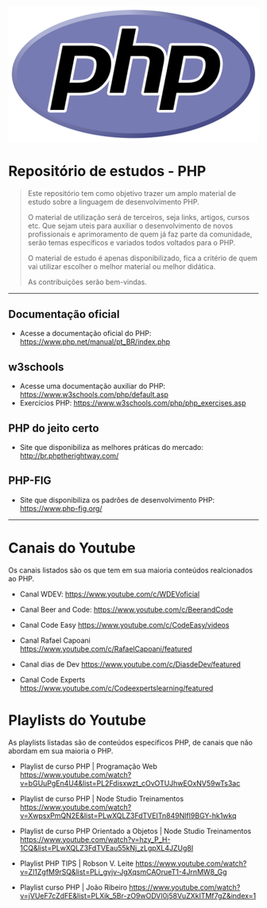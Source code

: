 <div align="center">

![logo php](new-php-logo.svg)

</div>


# Repositório de estudos - PHP

> Este repositório tem como objetivo trazer um amplo material de estudo sobre a linguagem de desenvolvimento PHP.
>
> O material de utilização será de terceiros, seja links, artigos, cursos etc. Que sejam uteis para auxiliar o desenvolvimento de novos profissionais e 
> aprimoramento de quem já faz parte da comunidade, serão temas específicos e variados todos voltados para o PHP.
>
> O material de estudo é apenas disponibilizado, fica a critério de quem vai utilizar escolher o melhor material ou melhor didática. 
>
> As contribuições serão bem-vindas.
<hr/>

## Documentação oficial
- Acesse a documentação oficial do PHP: <https://www.php.net/manual/pt_BR/index.php>


## w3schools
- Acesse uma documentação auxiliar do PHP: <https://www.w3schools.com/php/default.asp>
- Exercícios PHP: <https://www.w3schools.com/php/php_exercises.asp>

    
## PHP do jeito certo
- Site que disponibiliza as melhores práticas do mercado: <http://br.phptherightway.com/>


## PHP-FIG
- Site que disponibiliza os padrôes de desenvolvimento PHP: <https://www.php-fig.org/>



<hr/>

# Canais do Youtube
Os canais listados são os que tem em sua maioria conteúdos realcionados ao PHP.
- Canal WDEV: <https://www.youtube.com/c/WDEVoficial>

- Canal Beer and Code: <https://www.youtube.com/c/BeerandCode> 

- Canal Code Easy <https://www.youtube.com/c/CodeEasy/videos>

- Canal Rafael Capoani <https://www.youtube.com/c/RafaelCapoani/featured>

- Canal dias de Dev <https://www.youtube.com/c/DiasdeDev/featured>

- Canal Code Experts <https://www.youtube.com/c/Codeexpertslearning/featured>

# Playlists do Youtube
As playlists listadas são de conteúdos especificos PHP, de canais que não abordam em sua maioria o PHP.

- Playlist de curso PHP | Programação Web <https://www.youtube.com/watch?v=bGUuPgEn4U4&list=PL2Fdisxwzt_cOvOTUJhwEOxNV59wTs3ac>

- Playlist de curso PHP | Node Studio Treinamentos <https://www.youtube.com/watch?v=XwpsxPmQN2E&list=PLwXQLZ3FdTVEITn849NlfI9BGY-hk1wkq>

- Playlist de curso PHP Orientado a Objetos | Node Studio Treinamentos <https://www.youtube.com/watch?v=hzy_P_H-1CQ&list=PLwXQLZ3FdTVEau55kNj_zLgpXL4JZUg8I>

- Playlist PHP TIPS | Robson V. Leite <https://www.youtube.com/watch?v=Zl1ZgfM9rSQ&list=PLi_gvjv-JgXqsmCAOrueT1-4JrnMW8_Gg>

- Playlist curso PHP | João Ribeiro <https://www.youtube.com/watch?v=jVUeF7cZdFE&list=PLXik_5Br-zO9wODVI0j58VuZXkITMf7gZ&index=1>